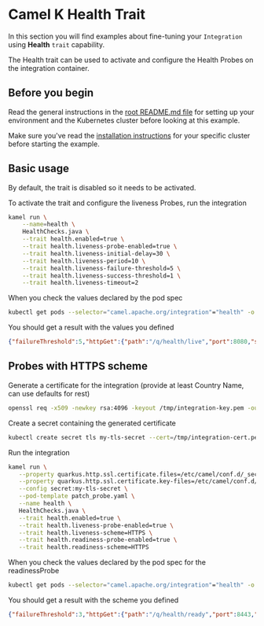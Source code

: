 # Camel K Health Trait

In this section you will find examples about fine-tuning your `Integration` using **Health** `trait` capability.

The Health trait can be used to activate and configure the Health Probes on the integration container.

## Before you begin

Read the general instructions in the [root README.md file](../../README.md) for setting up your environment and the Kubernetes cluster before looking at this example.

Make sure you've read the [installation instructions](https://camel.apache.org/camel-k/latest/installation/installation.html) for your specific cluster before starting the example.

## Basic usage

By default, the trait is disabled so it needs to be activated.

To activate the trait and configure the liveness Probes, run the integration

```sh
kamel run \
    --name=health \
    HealthChecks.java \
    --trait health.enabled=true \
    --trait health.liveness-probe-enabled=true \
    --trait health.liveness-initial-delay=30 \
    --trait health.liveness-period=10 \
    --trait health.liveness-failure-threshold=5 \
    --trait health.liveness-success-threshold=1 \
    --trait health.liveness-timeout=2
```

When you check the values declared by the pod spec

```sh
kubectl get pods --selector="camel.apache.org/integration"="health" -o jsonpath='{.items[*].spec.containers[*].livenessProbe}'
```

You should get a result with the values you defined

```json
{"failureThreshold":5,"httpGet":{"path":"/q/health/live","port":8080,"scheme":"HTTP"},"initialDelaySeconds":30,"periodSeconds":10,"successThreshold":1,"timeoutSeconds":2}
```

## Probes with HTTPS scheme

Generate a certificate for the integration (provide at least Country Name, can use defaults for rest)
```sh
openssl req -x509 -newkey rsa:4096 -keyout /tmp/integration-key.pem -out /tmp/integration-cert.pem -days 365 -nodes
```

Create a secret containing the generated certificate
```sh
kubectl create secret tls my-tls-secret --cert=/tmp/integration-cert.pem --key=/tmp/integration-key.pem
```

Run the integration
 ```sh
 kamel run \
    --property quarkus.http.ssl.certificate.files=/etc/camel/conf.d/_secrets/my-tls-secret/tls.crt \
    --property quarkus.http.ssl.certificate.key-files=/etc/camel/conf.d/_secrets/my-tls-secret/tls.key \
    --config secret:my-tls-secret \
    --pod-template patch_probe.yaml \
    --name health \
    HealthChecks.java \
    --trait health.enabled=true \
    --trait health.liveness-probe-enabled=true \
    --trait health.liveness-scheme=HTTPS \
    --trait health.readiness-probe-enabled=true \
    --trait health.readiness-scheme=HTTPS
```

When you check the values declared by the pod spec for the readinessProbe
```sh
kubectl get pods --selector="camel.apache.org/integration"="health" -o jsonpath='{.items[*].spec.containers[*].readinessProbe}'
```

You should get a result with the scheme you defined
```json
{"failureThreshold":3,"httpGet":{"path":"/q/health/ready","port":8443,"scheme":"HTTPS"},"periodSeconds":10,"successThreshold":1,"timeoutSeconds":1}
```